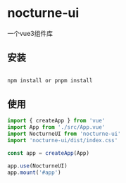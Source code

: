 # nocturne-ui

一个vue3组件库

## 安装

```sh

npm install or pnpm install

```

## 使用

```js
import { createApp } from 'vue'
import App from './src/App.vue'
import NocturneUI from 'nocturne-ui'
import 'nocturne-ui/dist/index.css'

const app = createApp(App)

app.use(NocturneUI)
app.mount('#app')
```
